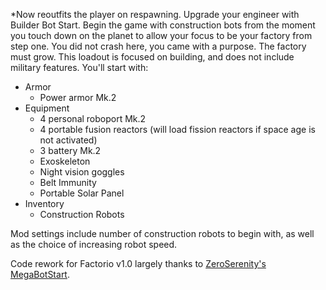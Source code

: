 *Now reoutfits the player on respawning.
Upgrade your engineer with Builder Bot Start. Begin the game with construction bots from the moment you touch down on the planet to allow your focus to be your factory from step one. You did not crash here, you came with a purpose. The factory must grow. This loadout is focused on building, and does not include military features. You'll start with:

* Armor
  * Power armor Mk.2
* Equipment
  * 4 personal roboport Mk.2
  * 4 portable fusion reactors (will load fission reactors if space age is not activated)
  * 3 battery Mk.2
  * Exoskeleton
  * Night vision goggles
  * Belt Immunity
  * Portable Solar Panel
* Inventory
  * Construction Robots

Mod settings include number of construction robots to begin with, as well as the choice of increasing robot speed.

Code rework for Factorio v1.0 largely thanks to [ZeroSerenity's MegaBotStart](https://mods.factorio.com/mod/MegaBotStart).